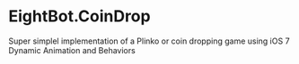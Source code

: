 EightBot.CoinDrop
=================
Super simplel implementation of a Plinko or coin dropping game using iOS 7 Dynamic Animation and Behaviors
